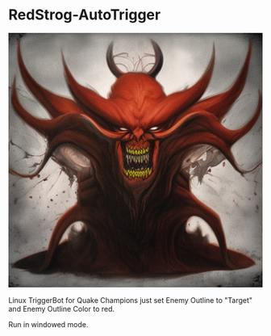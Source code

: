 # RedStrog-AutoTrigger
![the rail god](https://github.com/megastrog/RedStrog-AutoTrigger/raw/main/railgodcometh.png?raw=true)

Linux TriggerBot for Quake Champions just set Enemy Outline to "Target" and Enemy Outline Color to red.

Run in windowed mode.
